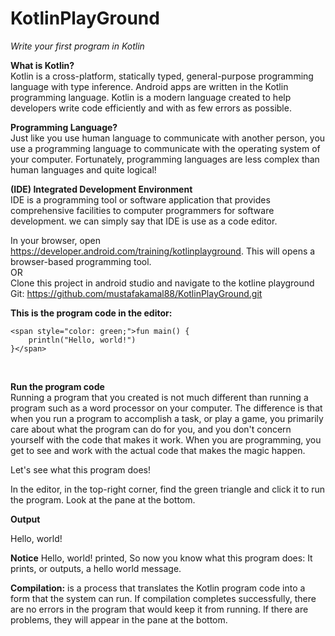 # **KotlinPlayGround**
*Write your first program in Kotlin*

**What is Kotlin?**<br>
Kotlin is a cross-platform, statically typed, general-purpose programming language with type inference.
Android apps are written in the Kotlin programming language. Kotlin is a modern language created to help developers write code efficiently and with as few errors as possible.

**Programming Language?**<br>
Just like you use human language to communicate with another person, you use a programming language to communicate with the operating system of your computer. Fortunately, programming languages are less complex than human languages and quite logical!

**(IDE) Integrated Development Environment**<br>
IDE is a programming tool or software application that provides comprehensive facilities to computer programmers for software development.
we can simply say that IDE is use as a code editor.


In your browser, open https://developer.android.com/training/kotlinplayground. This will opens a browser-based programming tool.<br>
OR<br>
Clone this project in android studio and navigate to the kotline playground Git: https://github.com/mustafakamal88/KotlinPlayGround.git<br>

**This is the program code in the editor:**<br>
```
<span style="color: green;">fun main() {
    println("Hello, world!")
}</span>

```
<br>

**Run the program code**<br>
Running a program that you created is not much different than running a program such as a word processor on your computer. The difference is that when you run a program to accomplish a task, or play a game, you primarily care about what the program can do for you, and you don't concern yourself with the code that makes it work. When you are programming, you get to see and work with the actual code that makes the magic happen.<br>

Let's see what this program does!<br>

In the editor, in the top-right corner, find the green triangle and click it to run the program.
Look at the pane at the bottom.<br>

**Output**<br>

Hello, world!<br>

**Notice** Hello, world! printed, So now you know what this program does: It prints, or outputs, a hello world message.


**Compilation:** is a process that translates the Kotlin program code into a form that the system can run. If compilation completes successfully, there are no errors in the program that would keep it from running. If there are problems, they will appear in the pane at the bottom.




